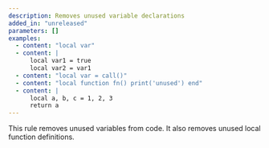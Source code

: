 ```yaml
---
description: Removes unused variable declarations
added_in: "unreleased"
parameters: []
examples:
  - content: "local var"
  - content: |
      local var1 = true
      local var2 = var1
  - content: "local var = call()"
  - content: "local function fn() print('unused') end"
  - content: |
      local a, b, c = 1, 2, 3
      return a
---
```


This rule removes unused variables from code. It also removes unused local function definitions.
